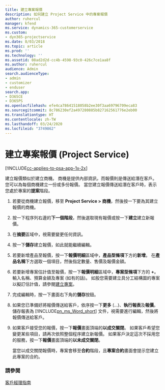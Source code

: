 ```yaml
---
title: 建立專案報價
description: 如何建立 Project Service 中的專案報價
author: ruhercul
manager: kfend
ms.service: dynamics-365-customerservice
ms.custom:
- dyn365-projectservice
ms.date: 8/03/2018
ms.topic: article
ms.prod: ''
ms.technology: ''
ms.assetid: 08ad2d2d-cc4b-4598-93c0-426c7ce1aa8f
ms.author: ruhercul
audience: Admin
search.audienceType:
- admin
- customizer
- enduser
search.app:
- D365CE
- D365PS
ms.openlocfilehash: efe4ca78641518058b2ee30f3aa69796709eca83
ms.sourcegitcommit: 8c786230ef2a497280885b827162561776e2eb00
ms.translationtype: HT
ms.contentlocale: zh-TW
ms.lasthandoff: 03/24/2020
ms.locfileid: "3749862"
---
```

# <a name="create-a-project-quote-project-service"></a>建立專案報價 (Project Service)

[!INCLUDE[cc-applies-to-psa-app-1x-2x](../includes/cc-applies-to-psa-app-1x-2x.md)]

建立報價類似於建立商機。 商機是提供內部資訊，而報價則是傳送給潛在客戶。 您可以為每個商機建立一份或多份報價。 當您建立報價傳送給潛在客戶時，表示您處於專案的**提案**階段。  
  
1. 若要從商機建立報價，移至 **Project Service > 商機**，然後按一下要為其建立報價的商機。  
  
2. 按一下程序列右邊的**下一個階段**，然後選取現有報價或按一下**建立**建立新報價。  
  
3. 在**摘要**區域中，視需要變更任何資訊。  
  
4. 按一下**儲存**建立報價，如此就能繼續編輯。  
  
5. 若要新增產品至報價，按一下**報價明細**區域中，**產品型條項**下方的**新增**。 在**產品名稱**下方選取一個項目，然後指定數量、售價及報價金額。  
  
6. 若要新增專案估計值至報價，按一下**報價明細**區域中，**專案型條項**下方的 **+**。 輸入名稱、預算金額及專案 (如有的話)。 如股您需要建立具分工結構圖的專案以擬訂估計值，請參閱[建立專案](../project-service/create-project.md)。  
  
7. 完成編輯時，按一下畫面右下角的**儲存**按鈕。  
  
8. 如果您已準備好將報價傳送給客戶，依序按一下**更多** (...)、**執行報表**及**報價**。 儲存報表為 [!INCLUDE[pn_ms_Word_short](../includes/pn-ms-word-short.md)] 文件，視需要進行編輯，然後將報價傳送給客戶。  
  
9. 如果客戶接受您的報價，按一下**報價**畫面頂端的**以成交關閉**。 如果客戶希望您變更某些項目，請再次依照整個程序建立新報價。 如果客戶決定這次不採用您的服務，按一下**報價**畫面頂端的**以未成交關閉**。  
  
   當您以成交關閉報價時，專案會移至**合約**階段，且**專案合約**畫面會提示您建立此專案的合約。  
  
### <a name="see-also"></a>請參閱  
 [客戶經理指南](../project-service/account-manager-guide.md)

